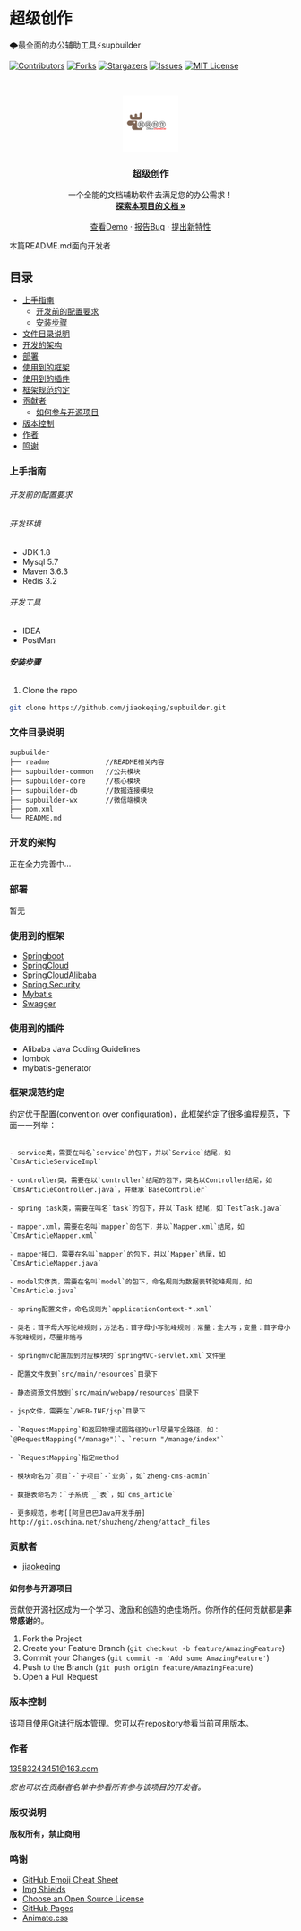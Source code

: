 

# 超级创作

🌩最全面的办公辅助工具⚡️supbuilder

<!-- PROJECT SHIELDS -->
[![Contributors][contributors-shield]][contributors-url]
[![Forks][forks-shield]][forks-url]
[![Stargazers][stars-shield]][stars-url]
[![Issues][issues-shield]][issues-url]
[![MIT License][license-shield]][license-url]

[comment]: <> ([![LinkedIn][linkedin-shield]][linkedin-url])

<!-- PROJECT LOGO -->
<br />

<p align="center">
  <a href="https://github.com/jiaokeqing/zxduck/">
    <img src="/readme/images/logo.png" alt="Logo" width="100" height="100">
  </a>
</p>

<h3 align="center">超级创作</h3>
  <p align="center">
    一个全能的文档辅助软件去满足您的办公需求！
    <br />
    <a href="https://github.com/jiaokeqing/supbuilder"><strong>探索本项目的文档 »</strong></a>
    <br />
    <br />
    <a href="https://github.com/jiaokeqing/supbuilder">查看Demo</a>
    ·
    <a href="https://github.com/jiaokeqing/supbuilder/issues">报告Bug</a>
    ·
    <a href="https://github.com/jiaokeqing/supbuilder/issues">提出新特性</a>
  </p>



本篇README.md面向开发者

## 目录

- [上手指南](#上手指南)
    - [开发前的配置要求](#开发前的配置要求)
    - [安装步骤](#安装步骤)
- [文件目录说明](#文件目录说明)
- [开发的架构](#开发的架构)
- [部署](#部署)
- [使用到的框架](#使用到的框架)
- [使用到的插件](#使用到的插件)
- [框架规范约定](#框架规范约定)
- [贡献者](#贡献者)
    - [如何参与开源项目](#如何参与开源项目)
- [版本控制](#版本控制)
- [作者](#作者)
- [鸣谢](#鸣谢)

### 上手指南
###### 开发前的配置要求
###### 开发环境
+ JDK 1.8
+ Mysql 5.7
+ Maven 3.6.3
+ Redis 3.2
###### 开发工具
+ IDEA
+ PostMan


###### **安装步骤**

1. Clone the repo

```sh
git clone https://github.com/jiaokeqing/supbuilder.git
```

### 文件目录说明
```
supbuilder
├── readme              //README相关内容
├── supbuilder-common   //公共模块
├── supbuilder-core     //核心模块
├── supbuilder-db       //数据连接模块
├── supbuilder-wx       //微信端模块
├── pom.xml
└── README.md

```





### 开发的架构

正在全力完善中...

### 部署

暂无

### 使用到的框架

- [Springboot](https://spring.io/projects/spring-boot/)
- [SpringCloud](https://spring.io/projects/spring-cloud/)
- [SpringCloudAlibaba](https://github.com/alibaba/spring-cloud-alibaba/)
- [Spring Security](https://spring.io/guides/tutorials/spring-security-and-angular-js/)
- [Mybatis](https://mybatis.org/mybatis-3/)
- [Swagger](https://swagger.io/)

### 使用到的插件
-  Alibaba Java Coding Guidelines
-  lombok
-  mybatis-generator
### 框架规范约定

约定优于配置(convention over configuration)，此框架约定了很多编程规范，下面一一列举：

```

- service类，需要在叫名`service`的包下，并以`Service`结尾，如`CmsArticleServiceImpl`

- controller类，需要在以`controller`结尾的包下，类名以Controller结尾，如`CmsArticleController.java`，并继承`BaseController`

- spring task类，需要在叫名`task`的包下，并以`Task`结尾，如`TestTask.java`

- mapper.xml，需要在名叫`mapper`的包下，并以`Mapper.xml`结尾，如`CmsArticleMapper.xml`

- mapper接口，需要在名叫`mapper`的包下，并以`Mapper`结尾，如`CmsArticleMapper.java`

- model实体类，需要在名叫`model`的包下，命名规则为数据表转驼峰规则，如`CmsArticle.java`

- spring配置文件，命名规则为`applicationContext-*.xml`

- 类名：首字母大写驼峰规则；方法名：首字母小写驼峰规则；常量：全大写；变量：首字母小写驼峰规则，尽量非缩写

- springmvc配置加到对应模块的`springMVC-servlet.xml`文件里

- 配置文件放到`src/main/resources`目录下

- 静态资源文件放到`src/main/webapp/resources`目录下

- jsp文件，需要在`/WEB-INF/jsp`目录下

- `RequestMapping`和返回物理试图路径的url尽量写全路径，如：`@RequestMapping("/manage")`、`return "/manage/index"`

- `RequestMapping`指定method

- 模块命名为`项目`-`子项目`-`业务`，如`zheng-cms-admin`

- 数据表命名为：`子系统`_`表`，如`cms_article`

- 更多规范，参考[[阿里巴巴Java开发手册] http://git.oschina.net/shuzheng/zheng/attach_files

```
### 贡献者

- [jiaokeqing](https://github.com/jiaokeqing)

#### 如何参与开源项目

贡献使开源社区成为一个学习、激励和创造的绝佳场所。你所作的任何贡献都是**非常感谢**的。


1. Fork the Project
2. Create your Feature Branch (`git checkout -b feature/AmazingFeature`)
3. Commit your Changes (`git commit -m 'Add some AmazingFeature'`)
4. Push to the Branch (`git push origin feature/AmazingFeature`)
5. Open a Pull Request



### 版本控制

该项目使用Git进行版本管理。您可以在repository参看当前可用版本。

### 作者

13583243451@163.com

[comment]: <> (知乎:xxxx  &ensp; qq:xxxxxx    )

*您也可以在贡献者名单中参看所有参与该项目的开发者。*

### 版权说明

[comment]: <> (该项目签署了MIT 授权许可，详情请参阅 [LICENSE.txt]&#40;https://github.com/jiaokeqing/supbuilder/LICENSE.txt&#41;)
**版权所有，禁止商用**

### 鸣谢


- [GitHub Emoji Cheat Sheet](https://www.webpagefx.com/tools/emoji-cheat-sheet)
- [Img Shields](https://shields.io)
- [Choose an Open Source License](https://choosealicense.com)
- [GitHub Pages](https://pages.github.com)
- [Animate.css](https://daneden.github.io/animate.css)

<!-- links -->
<!-- links -->
[your-project-path]:jiaokeqing/supbuilder
[contributors-shield]: https://img.shields.io/github/contributors/jiaokeqing/supbuilder.svg?style=flat-square
[contributors-url]: https://github.com/jiaokeqing/supbuilder/graphs/contributors
[forks-shield]: https://img.shields.io/github/forks/jiaokeqing/supbuilder.svg?style=flat-square
[forks-url]: https://github.com/jiaokeqing/supbuilder/network/members
[stars-shield]: https://img.shields.io/github/stars/jiaokeqing/supbuilder.svg?style=flat-square
[stars-url]: https://github.com/jiaokeqing/supbuilder/stargazers
[issues-shield]: https://img.shields.io/github/issues/jiaokeqing/supbuilder.svg?style=flat-square
[issues-url]: https://github.com/jiaokeqing/supbuilder/issues
[license-shield]: https://img.shields.io/github/license/jiaokeqing/supbuilder.svg?style=flat-square
[license-url]: https://github.com/jiaokeqing/supbuilder/blob/640e857a3ee82ebaf13fe9d18698940c1f548fe1/LICENSE
[linkedin-shield]: https://img.shields.io/badge/-LinkedIn-black.svg?style=flat-square&logo=linkedin&colorB=555
[linkedin-url]: https://linkedin.com/in/shaojintian



